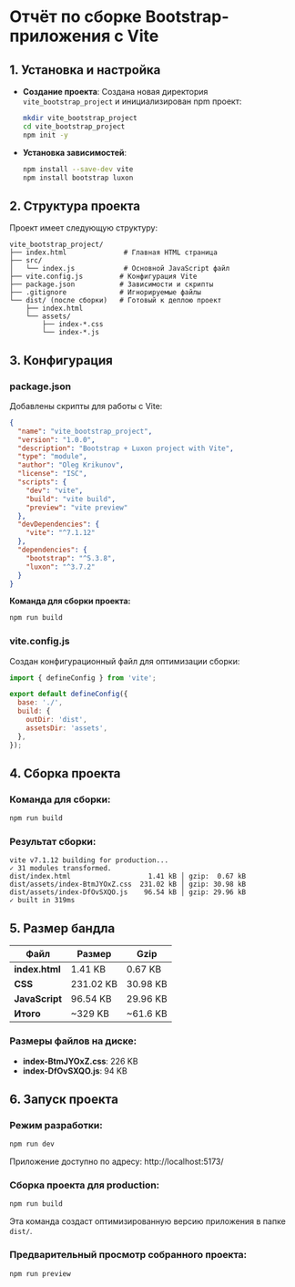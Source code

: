 # Отчёт по сборке Bootstrap-приложения с Vite

## 1. Установка и настройка

- **Создание проекта**:
  Создана новая директория `vite_bootstrap_project` и инициализирован npm проект:
  ```bash
  mkdir vite_bootstrap_project
  cd vite_bootstrap_project
  npm init -y
  ```

- **Установка зависимостей**:
  ```bash
  npm install --save-dev vite
  npm install bootstrap luxon
  ```

## 2. Структура проекта

Проект имеет следующую структуру:
```
vite_bootstrap_project/
├── index.html              # Главная HTML страница
├── src/
│   └── index.js            # Основной JavaScript файл
├── vite.config.js         # Конфигурация Vite
├── package.json           # Зависимости и скрипты
├── .gitignore             # Игнорируемые файлы
└── dist/ (после сборки)   # Готовый к деплою проект
    ├── index.html
    └── assets/
        ├── index-*.css
        └── index-*.js
```

## 3. Конфигурация

### package.json
Добавлены скрипты для работы с Vite:
```json
{
  "name": "vite_bootstrap_project",
  "version": "1.0.0",
  "description": "Bootstrap + Luxon project with Vite",
  "type": "module",
  "author": "Oleg Krikunov",
  "license": "ISC",
  "scripts": {
    "dev": "vite",
    "build": "vite build",
    "preview": "vite preview"
  },
  "devDependencies": {
    "vite": "^7.1.12"
  },
  "dependencies": {
    "bootstrap": "^5.3.8",
    "luxon": "^3.7.2"
  }
}
```

**Команда для сборки проекта:**
```bash
npm run build
```

### vite.config.js
Создан конфигурационный файл для оптимизации сборки:
```javascript
import { defineConfig } from 'vite';

export default defineConfig({
  base: './',
  build: {
    outDir: 'dist',
    assetsDir: 'assets',
  },
});
```

## 4. Сборка проекта

### Команда для сборки:
```bash
npm run build
```

### Результат сборки:
```
vite v7.1.12 building for production...
✓ 31 modules transformed.
dist/index.html                   1.41 kB │ gzip:  0.67 kB
dist/assets/index-BtmJYOxZ.css  231.02 kB │ gzip: 30.98 kB
dist/assets/index-DfOvSXQO.js    96.54 kB │ gzip: 29.96 kB
✓ built in 319ms
```

## 5. Размер бандла

| Файл | Размер | Gzip |
|------|--------|------|
| **index.html** | 1.41 KB | 0.67 KB |
| **CSS** | 231.02 KB | 30.98 KB |
| **JavaScript** | 96.54 KB | 29.96 KB |
| **Итого** | ~329 KB | ~61.6 KB |

### Размеры файлов на диске:
- **index-BtmJYOxZ.css**: 226 KB
- **index-DfOvSXQO.js**: 94 KB

## 6. Запуск проекта

### Режим разработки:
```bash
npm run dev
```
Приложение доступно по адресу: http://localhost:5173/

### Сборка проекта для production:
```bash
npm run build
```
Эта команда создаст оптимизированную версию приложения в папке `dist/`.

### Предварительный просмотр собранного проекта:
```bash
npm run preview
```
